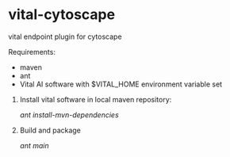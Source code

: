 vital-cytoscape
===============

vital endpoint plugin for cytoscape

Requirements:
- maven
- ant
- Vital AI software with $VITAL_HOME environment variable set


1. Install vital software in local maven repository:

    *ant install-mvn-dependencies*


2. Build and package 

    *ant main*


